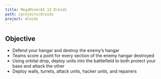 ```yaml
---
title: MegaMinerAI 13 Droids
path: /projects/droids
project: droids
---
```


## Objective

- Defend your hangar and destroy the enemy’s hangar
- Teams score a point for every section of the enemy hangar destroyed
- Using orbital drop, deploy units into the battlefield to both protect your base and attack the other
- Deploy walls, turrets, attack units, hacker units, and repairers
